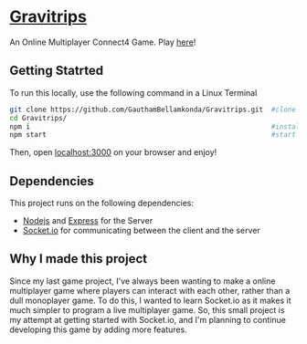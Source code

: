 # [Gravitrips](https://gravitrips-online.herokuapp.com/)
An Online Multiplayer Connect4 Game. Play [here](https://gravitrips-online.herokuapp.com/)!

## Getting Statrted
To run this locally, use the following command in a Linux Terminal
```sh
git clone https://github.com/GauthamBellamkonda/Gravitrips.git  #clone this repo
cd Gravitrips/              
npm i                                                           #install dependencies
npm start                                                       #start the server
```
Then, open [localhost:3000](http://localhost:3000/) on your browser and enjoy!

## Dependencies
This project runs on the following dependencies:

-  [Nodejs](https://nodejs.org) and [Express](https://expressjs.com) for the Server
-  [Socket.io](socket.io) for communicating between the client and the server

## Why I made this project
Since my last game project, I've always been wanting to make a online multiplayer game where players can interact with each other, rather than a dull monoplayer game. To do this, I wanted to learn Socket.io as it makes it much simpler to program a live multiplayer game. So, this small project is my attempt at getting started with Socket.io, and I'm planning to continue developing this game by adding more features.